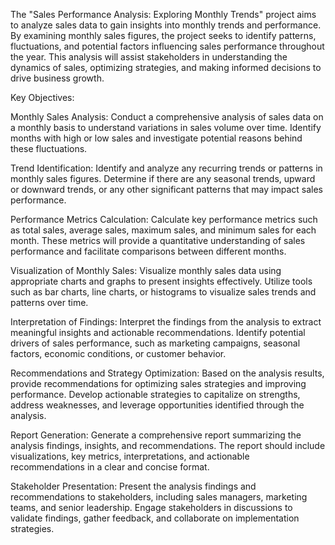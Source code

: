


The "Sales Performance Analysis: Exploring Monthly Trends" project aims to analyze sales data to gain insights into monthly trends and performance. By examining monthly sales figures, the project seeks to identify patterns, fluctuations, and potential factors influencing sales performance throughout the year. This analysis will assist stakeholders in understanding the dynamics of sales, optimizing strategies, and making informed decisions to drive business growth.

Key Objectives:

Monthly Sales Analysis: Conduct a comprehensive analysis of sales data on a monthly basis to understand variations in sales volume over time. Identify months with high or low sales and investigate potential reasons behind these fluctuations.

Trend Identification: Identify and analyze any recurring trends or patterns in monthly sales figures. Determine if there are any seasonal trends, upward or downward trends, or any other significant patterns that may impact sales performance.

Performance Metrics Calculation: Calculate key performance metrics such as total sales, average sales, maximum sales, and minimum sales for each month. These metrics will provide a quantitative understanding of sales performance and facilitate comparisons between different months.

Visualization of Monthly Sales: Visualize monthly sales data using appropriate charts and graphs to present insights effectively. Utilize tools such as bar charts, line charts, or histograms to visualize sales trends and patterns over time.

Interpretation of Findings: Interpret the findings from the analysis to extract meaningful insights and actionable recommendations. Identify potential drivers of sales performance, such as marketing campaigns, seasonal factors, economic conditions, or customer behavior.

Recommendations and Strategy Optimization: Based on the analysis results, provide recommendations for optimizing sales strategies and improving performance. Develop actionable strategies to capitalize on strengths, address weaknesses, and leverage opportunities identified through the analysis.

Report Generation: Generate a comprehensive report summarizing the analysis findings, insights, and recommendations. The report should include visualizations, key metrics, interpretations, and actionable recommendations in a clear and concise format.

Stakeholder Presentation: Present the analysis findings and recommendations to stakeholders, including sales managers, marketing teams, and senior leadership. Engage stakeholders in discussions to validate findings, gather feedback, and collaborate on implementation strategies.
